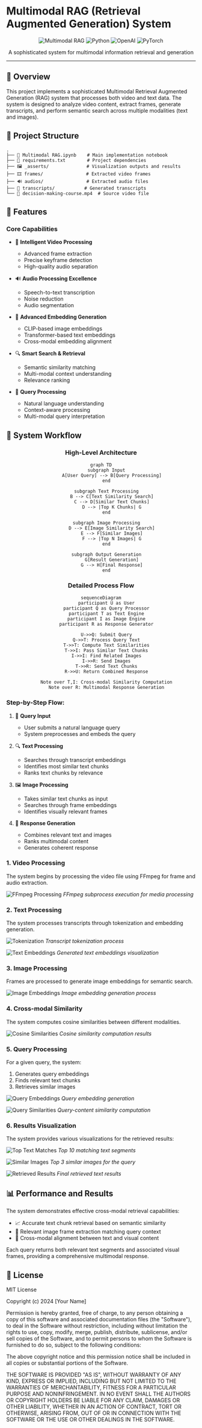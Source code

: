 # Multimodal RAG (Retrieval Augmented Generation) System 

<div align="center">

![Multimodal RAG](https://img.shields.io/badge/Multimodal-RAG-blue?style=for-the-badge&logo=python)
![Python](https://img.shields.io/badge/python-v3.8+-blue.svg?style=for-the-badge&logo=python)
![OpenAI](https://img.shields.io/badge/OpenAI-API-green?style=for-the-badge&logo=openai)
![PyTorch](https://img.shields.io/badge/PyTorch-red?style=for-the-badge&logo=pytorch)

</div>

<div align="center">
<p>A sophisticated system for multimodal information retrieval and generation</p>
</div>

---

## 🌟 Overview 
This project implements a sophisticated Multimodal Retrieval Augmented Generation (RAG) system that processes both video and text data. The system is designed to analyze video content, extract frames, generate transcripts, and perform semantic search across multiple modalities (text and images).

## 📁 Project Structure
```
.
├── 📓 Multimodal RAG.ipynb    # Main implementation notebook
├── 📝 requirements.txt        # Project dependencies
├── 🖼️ _asserts/              # Visualization outputs and results
├── 🎞️ frames/                # Extracted video frames
├── 🔊 audios/                # Extracted audio files
├── 📜 transcripts/           # Generated transcripts
└── 🎥 decision-making-course.mp4  # Source video file
```

## 🚀 Features

### Core Capabilities
- 🎥 **Intelligent Video Processing**
  - Advanced frame extraction
  - Precise keyframe detection
  - High-quality audio separation

- 🔊 **Audio Processing Excellence**
  - Speech-to-text transcription
  - Noise reduction
  - Audio segmentation

- 🧠 **Advanced Embedding Generation**
  - CLIP-based image embeddings
  - Transformer-based text embeddings
  - Cross-modal embedding alignment

- 🔍 **Smart Search & Retrieval**
  - Semantic similarity matching
  - Multi-modal context understanding
  - Relevance ranking

- 🎯 **Query Processing**
  - Natural language understanding
  - Context-aware processing
  - Multi-modal query interpretation

## 🔄 System Workflow

<div align="center">

### High-Level Architecture
```mermaid
graph TD
    subgraph Input
        A[User Query] --> B[Query Processing]
    end

    subgraph Text Processing
        B --> C[Text Similarity Search]
        C --> D[Similar Text Chunks]
        D --> |Top K Chunks| G
    end

    subgraph Image Processing
        D --> E[Image Similarity Search]
        E --> F[Similar Images]
        F --> |Top N Images| G
    end

    subgraph Output Generation
        G[Result Generation]
        G --> H[Final Response]
    end

```

### Detailed Process Flow
```mermaid
sequenceDiagram
    participant U as User
    participant Q as Query Processor
    participant T as Text Engine
    participant I as Image Engine
    participant R as Response Generator

    U->>Q: Submit Query
    Q->>T: Process Query Text
    T->>T: Compute Text Similarities
    T->>I: Pass Similar Text Chunks
    I->>I: Find Related Images
    I->>R: Send Images
    T->>R: Send Text Chunks
    R->>U: Return Combined Response

    Note over T,I: Cross-modal Similarity Computation
    Note over R: Multimodal Response Generation
```
</div>

### Step-by-Step Flow:
1. 📝 **Query Input**
   - User submits a natural language query
   - System preprocesses and embeds the query

2. 🔍 **Text Processing**
   - Searches through transcript embeddings
   - Identifies most similar text chunks
   - Ranks text chunks by relevance

3. 🖼️ **Image Processing**
   - Takes similar text chunks as input
   - Searches through frame embeddings
   - Identifies visually relevant frames

4. 🎯 **Response Generation**
   - Combines relevant text and images
   - Ranks multimodal content
   - Generates coherent response

### 1. Video Processing
The system begins by processing the video file using FFmpeg for frame and audio extraction.

![FFmpeg Processing](/_asserts/ffmpeg%20subprocess%20run.png)
*FFmpeg subprocess execution for media processing*

### 2. Text Processing
The system processes transcripts through tokenization and embedding generation.

![Tokenization](/_asserts/tokenize%20the%20transcribs.png)
*Transcript tokenization process*

![Text Embeddings](/_asserts/text%20embedding%20output%20photo.png)
*Generated text embeddings visualization*

### 3. Image Processing
Frames are processed to generate image embeddings for semantic search.

![Image Embeddings](/_asserts/image%20embedding.png)
*Image embedding generation process*

### 4. Cross-modal Similarity
The system computes cosine similarities between different modalities.

![Cosine Similarities](/_asserts/cosine%20similarities%20output.png)
*Cosine similarity computation results*

### 5. Query Processing
For a given query, the system:
1. Generates query embeddings
2. Finds relevant text chunks
3. Retrieves similar images

![Query Embeddings](/_asserts/for%20%20query%20congnitive%20bias%20got%20embedding.png)
*Query embedding generation*

![Query Similarities](/_asserts/cosine%20similarity%20with%20the%20query.png)
*Query-content similarity computation*

### 6. Results Visualization
The system provides various visualizations for the retrieved results:

![Top Text Matches](/_asserts/top%2010%20match%20text%20idx%20with%20the%20query.png)
*Top 10 matching text segments*

![Similar Images](/_asserts/top%203%20similiar%20images%20to%20the%20text.png)
*Top 3 similar images for the query*

![Retrieved Results](/_asserts/retrivied%20text.png)
*Final retrieved text results*

## 📊 Performance and Results
The system demonstrates effective cross-modal retrieval capabilities:
- 📈 Accurate text chunk retrieval based on semantic similarity
- 🎯 Relevant image frame extraction matching query context
- 🔄 Cross-modal alignment between text and visual content

Each query returns both relevant text segments and associated visual frames, providing a comprehensive multimodal response.

## 📜 License

MIT License

Copyright (c) 2024 [Your Name]

Permission is hereby granted, free of charge, to any person obtaining a copy
of this software and associated documentation files (the "Software"), to deal
in the Software without restriction, including without limitation the rights
to use, copy, modify, merge, publish, distribute, sublicense, and/or sell
copies of the Software, and to permit persons to whom the Software is
furnished to do so, subject to the following conditions:

The above copyright notice and this permission notice shall be included in all
copies or substantial portions of the Software.

THE SOFTWARE IS PROVIDED "AS IS", WITHOUT WARRANTY OF ANY KIND, EXPRESS OR
IMPLIED, INCLUDING BUT NOT LIMITED TO THE WARRANTIES OF MERCHANTABILITY,
FITNESS FOR A PARTICULAR PURPOSE AND NONINFRINGEMENT. IN NO EVENT SHALL THE
AUTHORS OR COPYRIGHT HOLDERS BE LIABLE FOR ANY CLAIM, DAMAGES OR OTHER
LIABILITY, WHETHER IN AN ACTION OF CONTRACT, TORT OR OTHERWISE, ARISING FROM,
OUT OF OR IN CONNECTION WITH THE SOFTWARE OR THE USE OR OTHER DEALINGS IN THE
SOFTWARE.
